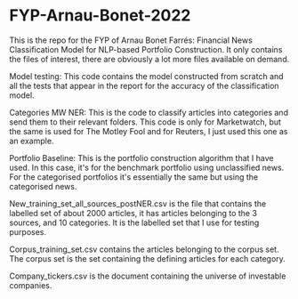 # FYP-Arnau-Bonet-2022

This is the repo for the FYP of Arnau Bonet Farrés: Financial News Classification Model for NLP-based Portfolio Construction. It only contains the files of interest, there are obviously a lot more files available on demand.

Model testing: This code contains the model constructed from scratch and all the tests that appear in the report for the accuracy of the classification model.

Categories MW NER: This is the code to classify articles into categories and send them to their relevant folders. This code is only for Marketwatch, but the same is used for The Motley Fool and for Reuters, I just used this one as an example.

Portfolio Baseline: This is the portfolio construction algorithm that I have used. In this case, it's for the benchmark portfolio using unclassified news. For the categorised portfolios it's essentially the same but using the categorised news.

New_training_set_all_sources_postNER.csv is the file that contains the labelled set of about 2000 articles, it has articles belonging to the 3 sources, and 10 categories. It is the labelled set that I use for testing purposes.

Corpus_training_set.csv contains the articles belonging to the corpus set. The corpus set is the set containing the defining articles for each category.

Company_tickers.csv is the document containing the universe of investable companies.
